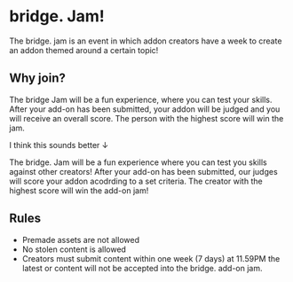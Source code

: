 # bridge. Jam!

The bridge. jam is an event in which addon creators have a week to create an addon themed around a certain topic!

## Why join?

The bridge Jam will be a fun experience, where you can test your skills. After your add-on has been submitted, your addon will be judged and you will receive an overall score. The person with the highest score will win the jam.

I think this sounds better ↓

The bridge. Jam will be a fun experience where you can test you skills against other creators! After your add-on has been submitted, our judges will score your addon acodrding to a set criteria. The creator with the highest score will win the add-on jam!

## Rules
- Premade assets are not allowed
- No stolen content is allowed
- Creators must submit content within one week (7 days) at 11.59PM the latest or content will not be accepted into the bridge. add-on jam.
